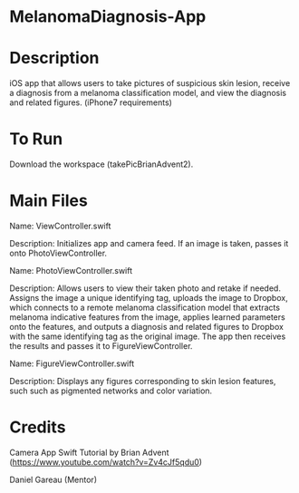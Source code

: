 # MelanomaDiagnosis-App

# Description

iOS app that allows users to take pictures of suspicious skin lesion, receive a diagnosis from a melanoma classification model, and view the diagnosis and related figures. (iPhone7 requirements)

# To Run

Download the workspace (takePicBrianAdvent2).

# Main Files

Name: ViewController.swift

Description: Initializes app and camera feed. If an image is taken, passes it onto PhotoViewController.

Name: PhotoViewController.swift

Description: Allows users to view their taken photo and retake if needed. Assigns the image a unique identifying tag, uploads the image to Dropbox, which connects to a remote melanoma classification model that extracts melanoma indicative features from the image, applies learned parameters onto the features, and outputs a diagnosis and related figures to Dropbox with the same identifying tag as the original image. The app then receives the results and passes it to FigureViewController.

Name: FigureViewController.swift

Description: Displays any figures corresponding to skin lesion features, such such as pigmented networks and color variation.

# Credits

Camera App Swift Tutorial by Brian Advent (https://www.youtube.com/watch?v=Zv4cJf5qdu0)

Daniel Gareau (Mentor)
